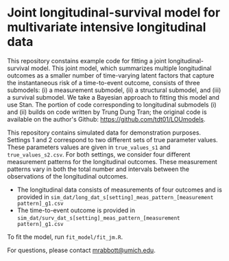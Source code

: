 # Joint longitudinal-survival model for multivariate intensive longitudinal data

This repository constains example code for fitting a joint longitudinal-survival model.  This joint model, which summarizes multiple longitudinal outcomes as a smaller number of time-varying latent factors that capture the instantaneous risk of a time-to-event outcome, consists of three submodels: (i) a measurement submodel, (ii) a structural submodel, and (iii) a survival submodel.  We take a Bayesian approach to fitting this model and use Stan.  The portion of code corresponding to longitudinal submodels (i) and (ii) builds on code written by Trung Dung Tran; the original code is available on the author's Github: https://github.com/tdt01/LOUmodels.


This repository contains simulated data for demonstration purposes.  Settings 1 and 2 correspond to two different sets of true parameter values.  These parameters values are given in ``true_values_s1`` and ``true_values_s2.csv``.  For both settings, we consider four different measurement patterns for the longitudinal outcomes.  These measurement patterns vary in both the total number and intervals between the observations of the longitudinal outcomes.

* The longitudinal data consists of measurements of four outcomes and is provided in ``sim_dat/long_dat_s[setting]_meas_pattern_[measurement pattern]_g1.csv``
* The time-to-event outcome is provided in ``sim_dat/surv_dat_s[setting]_meas_pattern_[measurement pattern]_g1.csv``

To fit the model, run ``fit_model/fit_jm.R``.

For questions, please contact mrabbott@umich.edu.
